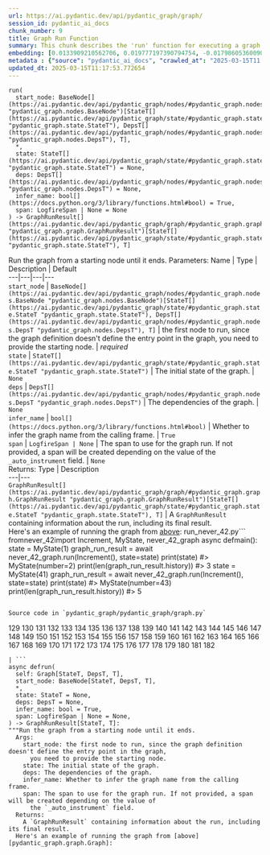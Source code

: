 ```yaml
---
url: https://ai.pydantic.dev/api/pydantic_graph/graph/
session_id: pydantic_ai_docs
chunk_number: 9
title: Graph Run Function
summary: This chunk describes the 'run' function for executing a graph process in Pydantic, detailing its parameters including 'start_node', optional 'state', 'deps', and additional features like 'infer_name' and 'span'. The function returns a 'GraphRunResult'.
embedding: [0.0133909210562706, 0.019777197390794754, -0.017986053600907326, -0.06503552198410034, 0.04300874099135399, -0.016034988686442375, -0.007201884873211384, 0.003147826064378023, -0.011653087101876736, 0.05177254229784012, 0.014691632241010666, 0.018433839082717896, 0.010773507878184319, -0.04494914412498474, 0.02068343013525009, -0.02910606376826763, -0.026184795424342155, 0.01194094866514206, 0.009739336557686329, 0.052796054631471634, 0.004469859879463911, -0.007793601602315903, 0.014425092376768589, -0.016749313101172447, -0.026845812797546387, 0.017719514667987823, 0.03369053453207016, 0.03648386523127556, 0.007271185051649809, -0.0009742002002894878, 0.004621786996722221, 0.0038061775267124176, -0.05006669461727142, -0.024351006373763084, 0.01600300334393978, -0.0020963295828551054, -0.005040253046900034, 0.002849302254617214, -0.028594307601451874, 0.055866584181785583, -0.01606697402894497, -0.06286056339740753, -0.030044279992580414, 0.012367411516606808, -0.019499996677041054, -0.023860575631260872, -0.005917166825383902, 0.039597038179636, 0.07403388619422913, 0.03503389284014702, -0.025630393996834755, -0.04435209557414055, -0.028572984039783478, 0.01801803894340992, -0.05671950802206993, 0.015864403918385506, 0.023945868015289307, -0.0026840481441468, -0.0142225231975317, -0.05113285034894943, 0.041025687009096146, -0.016536081209778786, 0.013135043904185295, 0.05198577418923378, -0.035119183361530304, 0.05599452182650566, 0.00976065918803215, 0.026120826601982117, -0.0023482090327888727, 0.003494326723739505, 0.007708309218287468, 0.06405466049909592, -0.03607872501015663, -0.04998140037059784, -0.025502454489469528, -0.012484688311815262, -0.0036355925258249044, 0.023114265874028206, 0.010778838768601418, -0.01035237591713667, 0.01470229309052229, 0.0020963295828551054, 0.018870964646339417, 0.02169627696275711, 0.020438212901353836, -0.06175176426768303, -0.02226134017109871, -0.018007377162575722, 0.00593848992139101, -0.06405466049909592, 0.01958528906106949, -0.02671787329018116, -0.004672429524362087, 0.05339309945702553, 0.0636281967163086, 0.04946964606642723, 0.05381956323981285, 0.007793601602315903, -0.01757025346159935, 0.0036435886286199093, -0.004712410271167755, 0.00654086796566844, -0.022218694910407066, 0.00839064922183752, -0.022325308993458748, 0.0292766485363245, -0.06111207231879234, 0.08026023209095001, 0.023626020178198814, -0.04104701057076454, -0.05079168081283569, -0.009104973636567593, 4.785208511748351e-05, 0.021738924086093903, -0.044096220284700394, -0.02778402902185917, -0.04179332032799721, -0.010938761755824089, 0.0008575893589295447, -0.013039089739322662, -0.013508198782801628, -0.0136681217700243, -0.030150895938277245, -0.0028572985902428627, 0.0289994478225708, -0.01118397805839777, 7.717138214502484e-05, 0.01308173593133688, 0.012847181409597397, 0.025289224460721016, 0.02085401490330696, -0.03164351359009743, -0.027741383761167526, -0.03051338903605938, -0.007670993451029062, 0.004216647706925869, -0.06281792372465134, 0.00825737975537777, -0.00607709027826786, 0.027037719264626503, -0.007463092915713787, -0.00681806867942214, -0.010496307164430618, -0.006045105401426554, 0.03044942021369934, 0.0652914047241211, -0.05394750088453293, 0.07573973387479782, -0.04418151080608368, -0.01829523965716362, 0.06350026279687881, 0.0198091808706522, -0.04840349033474922, 0.013294966891407967, 0.01908419467508793, -0.03202733024954796, -0.005693274084478617, 0.02226134017109871, 0.016216235235333443, 0.0039261202327907085, -0.017879439517855644, 0.048275548964738846, -0.02292235754430294, -0.010640238411724567, -0.017612900584936142, -0.01556587964296341, -0.05143137276172638, 0.012612626887857914, -0.005333445966243744, -0.02968178689479828, 0.04226243123412132, -0.030193543061614037, -0.027144335210323334, 0.05676215514540672, 0.029809726402163506, -0.008609211072325706, -0.0485314279794693, 0.021227169781923294, 0.022176047787070274, -0.014030614867806435, -0.03183542191982269, -0.045930005609989166, -0.06507816910743713, 0.01405193842947483, -0.0736500695347786, 0.01835920847952366, 0.013486875221133232, 0.011685071513056755, 0.010021868161857128, 0.012708581052720547, 0.007670993451029062, 0.02025696635246277, -0.0013979972572997212, 0.001291381660848856, -0.015448602847754955, 0.0026507307775318623, 0.08657187968492508, 0.01177036389708519, 0.021600322797894478, 0.06311644613742828, -0.00914761982858181, 0.015768449753522873, 0.032325856387615204, 0.0010108492569997907, 0.01957462728023529, 0.016130942851305008, -0.0065088835544884205, -0.04343520104885101, -0.014723616652190685, -0.016973206773400307, 0.02415909804403782, -0.025417162105441093, -0.0033663881476968527, 0.0024894746020436287, -0.006961999926716089, 0.017932746559381485, -0.031025143340229988, -0.023455435410141945, 0.06533405184745789, 0.039469100534915924, 0.01639748178422451, 0.009776651859283447, -0.004464528989046812, -0.0026320728939026594, 0.02447894588112831, 0.02526790089905262, -0.01796473190188408, -0.02024630457162857, -0.012847181409597397, 0.07991906255483627, 0.015459264628589153, -0.03089720569550991, -0.0045658135786652565, -0.03364788740873337, 0.014094584621489048, -0.03887205198407173, -0.016696006059646606, -0.003811508184298873, 0.018092669546604156, -0.041473474353551865, -0.05091961845755577, 0.03134499117732048, -0.0019937120378017426, 0.009270227514207363, 0.02209075540304184, -0.009382174350321293, -0.002272245241329074, -0.0071645695716142654, 0.007660332135856152, 0.04354181885719299, -0.011397209018468857, -0.0051122186705470085, -0.006242344155907631, -0.005005603190511465, 0.014574354514479637, -0.0457167774438858, 0.021440399810671806, 0.02270912565290928, 0.006631491240113974, -0.013945322483778, 0.05936357378959656, 0.005120215006172657, -0.03351994976401329, -0.0005447391886264086, -0.018753686919808388, 0.0022882376797497272, 0.025800978764891624, -0.006748768500983715, 0.034607429057359695, -0.060600314289331436, 0.025566425174474716, 0.028764892369508743, 0.019169487059116364, -0.025289224460721016, -0.006642153020948172, -0.002354872412979603, 0.05386221036314964, 0.050621096044778824, 0.0065035526640713215, -0.06520611047744751, 0.01352952141314745, 0.036739740520715714, 0.01467030867934227, 0.0546724870800972, -0.025502454489469528, -0.002224268391728401, -0.025523778051137924, 0.025800978764891624, 0.0037235503550618887, 0.009510112926363945, -0.013518859632313251, 0.009350189939141273, 0.03936248645186424, -0.005365430843085051, 0.0021842874120920897, -0.0736500695347786, 0.009536766447126865, 0.027869321405887604, 0.009110304526984692, -0.03300819545984268, -0.017026513814926147, 0.018753686919808388, 0.0010888120159506798, 0.019553303718566895, 0.02019299753010273, 0.023391466587781906, -0.03808309882879257, -0.019787859171628952, 0.01035237591713667, 0.01349753700196743, 0.0010328388307243586, 0.07015307247638702, -0.022346632555127144, -0.0014153223019093275, 0.008721156977117062, 0.027869321405887604, 0.08043082058429718, -0.02509731613099575, 0.0036089385394006968, -0.016365496441721916, -0.022176047787070274, -0.058766528964042664, 0.04243301600217819, 0.05723126232624054, 0.00726585416123271, 0.016216235235333443, 0.038061775267124176, 0.003110510529950261, -0.02354072779417038, 0.01194094866514206, -0.035119183361530304, -0.04053525626659393, -0.01277255080640316, -0.01035237591713667, 0.021877523511648178, -0.020097043365240097, 0.00014667976938653737, 0.018977578729391098, 0.06175176426768303, 0.08119845390319824, -0.04271021485328674, -0.03552432358264923, -0.00192840991076082, 0.02526790089905262, 0.01252733450382948, 0.046825576573610306, -0.005981136113405228, -0.0013380260206758976, 0.008353333920240402, 0.012644612230360508, 0.04262492433190346, 0.008523918688297272, 0.016642697155475616, 0.010117822326719761, 0.012207487598061562, -0.016941221430897713, 0.0035716230049729347, -0.0065088835544884205, -0.011002731509506702, -0.011024055071175098, -0.03273099288344383, -0.012314103543758392, -0.01812465488910675, -0.01791142299771309, -0.0368037112057209, -0.0602591447532177, -0.01890294812619686, 0.029319293797016144, 0.003499657614156604, 0.04422415792942047, 0.10166864842176437, 0.04703880846500397, 0.00897703506052494, 0.005517357960343361, 0.0056452970020473, 0.01173837948590517, 0.013593491166830063, -0.018732363358139992, 0.04661234840750694, 0.06558992713689804, 0.024073805660009384, 0.03217659145593643, 0.01511809416115284, -0.033328041434288025, -0.019777197390794754, -0.011333240196108818, 0.013092397712171078, -0.011578455567359924, 0.02488408423960209, 0.007718970533460379, 0.0096273897215724, -0.06418260186910629, 0.007702978327870369, 0.012143518775701523, -0.02471349947154522, 0.008769134059548378, 0.001087479293346405, 0.020832691341638565, 0.02003307454288006, 0.03663312643766403, 0.005650627426803112, -0.012857843190431595, -0.03130234405398369, 0.012996443547308445, 0.014659646898508072, 0.020150352269411087, 0.06674137711524963, 0.011866318061947823, -0.027314919978380203, 0.012431380338966846, 0.007964186370372772, -0.011685071513056755, 0.017165113240480423, -0.04801967367529869, -0.02053416706621647, -0.02592891827225685, 0.009056996554136276, -0.033050842583179474, -0.03373318165540695, 0.02415909804403782, -0.011024055071175098, -0.0434991717338562, 0.011311916634440422, -0.01014980673789978, -0.0033930419012904167, 0.021781569346785545, 0.012431380338966846, -0.06712519377470016, 0.03558829426765442, -0.0384882390499115, 0.025566425174474716, 4.660268677980639e-05, 0.029596494510769844, 0.027933292090892792, -0.008747811429202557, 0.008715827018022537, -0.0031584876123815775, -0.002346876310184598, -0.011898302473127842, -0.010171129368245602, 0.02699507400393486, -0.023284850642085075, 0.015864403918385506, 0.03612137213349342, -0.04226243123412132, 0.007756285835057497, -0.03462875261902809, -0.04652705416083336, -0.017804807052016258, -0.01673865132033825, -0.007191223092377186, -0.03452213481068611, -0.0014006627025082707, -0.005997128318995237, -0.04712410271167755, -0.019723888486623764, 0.08627335727214813, -0.016258880496025085, 0.03853088244795799, 0.010304398834705353, -0.0016991863958537579, 0.016216235235333443, 0.015011478215456009, 0.04100436717271805, -0.008086794055998325, 0.03017221949994564, 0.02799726091325283, 0.019659919664263725, -0.00155792071018368, 0.01287916675209999, 0.03804045170545578, -0.01867905631661415, -0.036398570984601974, 0.0026507307775318623, -0.003824835177510977, 0.016546742990612984, -0.01494750939309597, 0.06350026279687881, 0.024734823033213615, 0.006444913800805807, -0.04430944845080376, -0.018316563218832016, 0.04422415792942047, -0.013934660702943802, 0.0009568751556798816, -0.0014259838499128819, 0.013561506755650043, -0.0017138459952548146, -0.026909781619906425, 0.0017831461736932397, 0.030193543061614037, 0.022176047787070274, -0.004584471695125103, -0.007175230886787176, 0.01629086583852768, 0.024670854210853577, -0.03663312643766403, -0.013582829385995865, -0.005965143907815218, -0.020832691341638565, -0.030214864760637283, 0.007873563095927238, -0.03501256927847862, 0.034223612397909164, -0.03520447760820389, -0.10687149316072464, 0.021674955263733864, 0.02460688352584839, 0.014553031884133816, -0.0023775282315909863, -0.04413886368274689, 0.004419217351824045, 0.03175013139843941, -0.0042086513713002205, -0.014904863201081753, 0.024862760677933693, -0.006551529746502638, 0.02693110518157482, -0.016642697155475616, -0.0005610646912828088, -0.011727717705070972, -0.0010661561973392963, 0.009184935130178928, -0.01380672212690115, 0.005357434507459402, -0.002240260597318411, 0.04162273555994034, 0.0006050436059013009, 0.01207954902201891, 0.01784745417535305, 0.029042093083262444, -0.0012214151211082935, -0.020342258736491203, 0.03503389284014702, -0.025012023746967316, -0.0008855759515427053, -0.019755873829126358, 0.009893929585814476, -0.030534712597727776, -0.01280453521758318, 0.016813281923532486, 0.03452213481068611, 0.0005817214259877801, -0.008854426443576813, -0.032155267894268036, 0.0018791002221405506, 0.02398851327598095, -0.04584471508860588, -0.012516673654317856, 0.008651857264339924, -0.004867002833634615, -0.012569980695843697, 0.003536973148584366, -0.06298850476741791, -0.007436439394950867, -0.01734635978937149, -0.017762161791324615, -0.010917439125478268, -0.00553868105635047, 0.011951610445976257, 0.011173316277563572, -0.017922084778547287, 0.028764892369508743, 0.02516128495335579, -0.009712683036923409, 0.031110435724258423, 0.016877252608537674, -0.03865882381796837, -0.06593109667301178, -0.000728317943867296, 0.00019040882762055844, -3.6690766137326136e-05, 0.006311644334346056, 0.0029106063302606344, -0.0016525420360267162, -0.04418151080608368, 0.010389692150056362, 0.03162219002842903, -0.022282663732767105, -0.009142288938164711, -0.03396773338317871, -0.03356259688735008, -0.003491661511361599, -0.020438212901353836, -0.016642697155475616, 0.014467738568782806, -0.05706067755818367, 0.02906341664493084, -0.0031131759751588106, -0.026461996138095856, -0.009446143172681332, 0.004549821373075247, 0.011930287815630436, -0.012292780913412571, -0.0401514396071434, 6.32197261438705e-05, -0.009275558404624462, -0.027421535924077034, -0.05177254229784012, 0.015416618436574936, 0.02582230232656002, -0.02025696635246277, -0.008161425590515137, 0.04285947605967522, 0.005285469349473715, -0.03062000498175621, 0.020342258736491203, 0.0192547794431448, -0.03938381001353264, 0.0034276919905096292, -0.021632308140397072, -0.0013500201748684049, -0.02693110518157482, 0.011130670085549355, -0.019563965499401093, 0.03398905694484711, -0.015875065699219704, 0.03635592386126518, 0.030428096652030945, -0.041814643889665604, 0.030662650242447853, 0.015587203204631805, -0.01049097627401352, -0.00984595250338316, 0.00283864070661366, -0.019947782158851624, -0.03989556431770325, 0.02292235754430294, -0.022623833268880844, -0.013870691880583763, -0.03580152243375778, 0.02620611898601055, 0.0292766485363245, -0.020011750981211662, -0.05927828326821327, -0.02281574159860611, -0.008241387084126472, -0.021770909428596497, 0.001908419537357986, 0.00419799005612731, 0.056975383311510086, 0.01735702157020569, -0.012761889025568962, -0.01902022585272789, -0.023391466587781906, 0.013444229029119015, -0.0008096123347058892, 0.025310548022389412, 0.013209674507379532, -0.010602923110127449, -0.03196336328983307, 0.023775281384587288, 0.016482774168252945, 0.007569708861410618, 0.0006936678546480834, -0.00858788751065731, 0.0007236534729599953, -0.04819025844335556, -0.022730449214577675, -0.04767850413918495, -0.0034969921689480543, 0.028914155438542366, -0.005256149917840958, 0.007415115833282471, -0.02360469661653042, 0.025630393996834755, 0.015715140849351883, -0.001736501813866198, 0.05923563614487648, 0.006546198856085539, -0.021834878250956535, 0.027464183047413826, 0.027933292090892792, -0.008305356837809086, 0.006039774511009455, -0.021323123946785927, -0.007468423806130886, -0.02633405663073063, 0.011397209018468857, 0.02543848566710949, -0.02107790671288967, -0.005682612303644419, -0.015437941066920757, 0.06938543915748596, 0.05292399227619171, -0.006823399569839239, -0.029745757579803467, -0.01159977912902832, 0.013007105328142643, -0.01031506061553955, -0.03147292882204056, 0.013103059493005276, -0.013316290453076363, -0.008598549291491508, -0.0006133729475550354, 0.025118639692664146, 0.010730861686170101, 0.02107790671288967, 0.0020576813258230686, -0.03518315404653549, 0.004261959344148636, 0.011717055924236774, -0.03273099288344383, 0.024905407801270485, 0.001940404181368649, -0.010682884603738785, -0.015640510246157646, 0.028487691655755043, 0.0035849499981850386, -0.007814924232661724, -0.027698736637830734, 0.0013939992059022188, -0.01896691881120205, 0.0011181312147527933, -0.01294313557446003, -0.004669764079153538, 0.05723126232624054, -0.004994941409677267, -0.012985781766474247, -0.02910606376826763, 0.008918396197259426, -0.003928785212337971, -0.0036622462794184685, -0.002182954689487815, 0.0067860838025808334, -0.017442313954234123, -0.041473474353551865, 0.00340903433971107, 0.01722908392548561, -0.003041210351511836, -0.021461723372340202, 0.006754099391400814, -0.012346087954938412, 0.023732636123895645, -0.017431654036045074, 0.009558090008795261, -0.03096117451786995, -0.012569980695843697, -0.004147347528487444, 0.004245966672897339, -0.01567249558866024, 0.0019737216643989086, -0.0018551116809248924, -0.023412788286805153, 0.014329139143228531, -0.019148165360093117, -0.003174480050802231, 0.0023948531597852707, -0.015448602847754955, 0.020171673968434334, -0.04648440703749657, 0.004443205893039703, -0.008491933345794678, -0.0022749106865376234, 0.062391459941864014, 0.032155267894268036, 0.0026693884283304214, -0.0010741523001343012, -0.004557817708700895, 0.03774192929267883, -0.0597047433257103, -0.02031027525663376, 0.0008989028865471482, 0.015981681644916534, 0.018252592533826828, -0.012975119985640049, 0.010928100906312466, 0.04198522865772247, -0.013657459989190102, 0.019105518236756325, -0.040194086730480194, -0.012143518775701523, -0.029425909742712975, 0.028295785188674927, 0.026632580906152725, -0.005965143907815218, 0.04051393270492554, -0.04207052290439606, 0.014062599278986454, -0.016162928193807602, 0.009776651859283447, -0.004120693542063236, -0.0005633968976326287, 0.03518315404653549, 0.04639911651611328, -0.001577911083586514, -0.023498082533478737, -0.03944777697324753, -0.03128102049231529, -0.007852240465581417, -0.05846800282597542, -0.03563093766570091, 0.006674137432128191, 0.0214723851531744, 0.01332695223391056, 0.0020216985139995813, -0.015597864985466003, -0.08580424636602402, -0.004123358987271786, 0.02081136777997017, -0.01132257841527462, 0.02889283187687397, -0.0039021314587444067, -0.006551529746502638, -0.01796473190188408, 0.011663747951388359, 0.015523233450949192, -0.03334936499595642, -0.011365224607288837, -0.009973891079425812, -0.03554564714431763, 0.01684526726603508, 0.015075447969138622, 0.0014473069459199905, 0.007335154339671135, 0.010357706807553768, -0.04678293317556381, 0.0008049479220062494, -5.0850652769440785e-05, -0.0619223490357399, 0.0025787651538848877, 0.02575833350419998, 0.006279659923166037, 0.00825737975537777, 0.0001368511439068243, -0.0016951883444562554, 0.030300157144665718, -0.00800683256238699, -0.022965002804994583, 0.0005000938544981182, -0.008827772922813892, -0.001281386474147439, 0.05791360139846802, 0.0013540183426812291, 0.006460906472057104, 0.024287037551403046, 0.027698736637830734, -0.007036630529910326, -0.04339255392551422, 0.008817111141979694, 0.013156366534531116, 0.023689989000558853, 0.018998902291059494, -0.005440061911940575, 0.0273362435400486, -0.0020430218428373337, -0.0018417848041281104, -0.00925423577427864, 0.0034383535385131836, -0.01090144645422697, -0.006295652128756046, 0.05023727938532829, 0.027890644967556, -0.02526790089905262, -0.021152537316083908, 0.01606697402894497, 0.017207760363817215, 0.02940458618104458, 0.04334991052746773, -0.01405193842947483, -0.04388298839330673, -0.017133129760622978, -0.014286492019891739, 0.0051175495609641075, -0.0329015776515007, -0.008081464096903801, -0.0658458024263382, -0.005959813017398119, -0.0036435886286199093, 0.017250407487154007, -0.02309294231235981, -0.018050024285912514, 0.025395840406417847, 0.000861587468534708, 0.008028156124055386, -0.013369598425924778, -0.02002241276204586, 0.007926871068775654, 0.011791687458753586, 0.035886816680431366, -0.0028333100490272045, 0.00667946832254529, 0.0018351213075220585, -0.004485852085053921, 0.02053416706621647, -0.01817796193063259, -0.0228583887219429, 0.015768449753522873, 0.0011554467491805553, 0.0228583887219429, -0.03356259688735008, -0.04597265273332596, -0.029191356152296066, 0.01919081062078476, 0.009691359475255013, 0.01735702157020569, -0.009829959832131863, 0.0035822847858071327, 0.00866784993559122, -0.01829523965716362, 0.02654728852212429, -0.03949042409658432, 0.035161830484867096, -0.004824356641620398, 0.021653631702065468, -0.040364671498537064, 0.003179810708388686, 0.003142495173960924, -0.005045583937317133, -0.028253138065338135, 0.0020470197778195143, -0.05015198513865471, 0.024180421605706215, 0.02302897348999977, -0.029916342347860336, -0.023007649928331375, -0.01668534427881241, -0.03275231644511223, 0.0048590064980089664, 0.00711126159876585, 0.03130234405398369, -0.0295538492500782, 0.028807539492845535, 0.023220881819725037, -0.027762705460190773, -0.030321480706334114, 0.00567728141322732, 0.031494252383708954, 0.009648713283240795, -0.017047837376594543, 0.022176047787070274, 0.01525669451802969, 0.003848823718726635, 0.04959758371114731, -0.000807613309007138, 0.005565335042774677, -0.02275177277624607, 0.003137164516374469, -0.03482066094875336, 0.041580088436603546, -0.013007105328142643, -0.012164841406047344, -0.010059183463454247, 0.016493435949087143, -0.03537506237626076, -0.006732776295393705, 0.009168943390250206, -0.01957462728023529, 0.017580915242433548, 0.01522471010684967, 0.012378073297441006, -0.043030060827732086, 0.01879633218050003, -0.01578977331519127, -0.0011407870333641768, -0.03699561953544617, -0.00013510197459254414, -0.011653087101876736, 0.020779384300112724, -0.0013913337606936693, 0.021067244932055473, 0.0071539077907800674, -0.013966646045446396, -0.037891190499067307, -0.014041276648640633, -0.03816838935017586, 0.000839597953017801, -0.03258173167705536, 0.0691295638680458, 0.004608459770679474, 0.03044942021369934, 0.044607974588871, 0.03369053453207016, 0.04452268034219742, 0.0017644884064793587, -0.014553031884133816, 0.028700923547148705, 0.004443205893039703, 0.015320664271712303, 0.04138818010687828, 0.010000544600188732, 0.021120553836226463, -0.046271178871393204, 0.019659919664263725, 0.018497809767723083, -0.037571344524621964, 0.0031984683591872454, 0.010272414423525333, 0.030492065474390984, 0.0013913337606936693, 0.02889283187687397, 0.007617685943841934, 0.03334936499595642, 0.018145978450775146, 0.015192724764347076, -0.0007209880859591067, -0.014275831170380116, 0.00319313770160079, 0.03693164885044098, -0.007537723984569311, -0.014968832023441792, 0.02509731613099575, 0.026973750442266464, -0.017996715381741524, 0.007089938502758741, -0.0284450463950634, -0.01841251738369465, -0.008134771138429642, -0.02720830589532852, -0.008188079111278057, 0.0075270626693964005, -0.025182608515024185, -0.0035449692513793707, 0.0017444980330765247, 0.014467738568782806, -0.04494914412498474, 0.013870691880583763, -0.031110435724258423, -0.04136686027050018, 0.00393411610275507, 0.003009225707501173, -0.02492673136293888, 0.023391466587781906, 0.013412244617938995, 0.021323123946785927, -0.007772278506308794, 0.0039154584519565105, 0.0052374922670423985, 0.013177690096199512, -0.0292766485363245, -0.013092397712171078, 0.035609614104032516, 0.017804807052016258, 0.03206997737288475, 0.024969376623630524, -0.00508823012933135, 0.0068713766522705555, 0.0015286013949662447, -0.028018584474921227, -0.04083378240466118, -0.008502595126628876, -0.0006400268757715821, 0.006332967430353165, 0.016130942851305008, 0.04490649700164795, 0.01346555259078741, 0.01880699396133423, -0.006173043977469206, -0.0036169346421957016, -0.011301254853606224, -0.018380532041192055, 0.00010170130553888157, -0.00942482054233551, 0.04111098125576973, 0.016823943704366684, -0.01846582442522049, 0.019766535609960556, 0.0037741928827017546, 0.02782667614519596, -0.016696006059646606, -0.007340485230088234, -0.006466236896812916, -0.013422906398773193, -0.011898302473127842, 0.008172087371349335, 0.029980311170220375, 0.061325300484895706, 0.011226624250411987, 0.002218937501311302, 0.030428096652030945, 0.010544284246861935, -0.03586549311876297, -0.012004918418824673, -0.0018644406227394938, -0.022559864446520805, -0.0017218422144651413, -0.012004918418824673, 0.017154453322291374, 0.008918396197259426, 0.0018990905955433846, 0.03590814024209976, -0.018007377162575722, -0.0068713766522705555, -0.02330617420375347, -0.044096220284700394, -0.03373318165540695, 0.005586658138781786, 0.03253908455371857, 0.007425777614116669, 0.003403703449293971, -0.0037608658894896507, 0.03358392044901848, -0.008124110288918018, 0.05650627613067627, -0.008038816973567009, -0.011088023893535137, -0.03300819545984268, -0.01497949380427599, -0.01572580263018608, -0.03637724742293358, 0.007761616725474596, 0.013892014510929585, 0.005317453760653734, 0.015075447969138622, -0.03390376642346382, -0.036739740520715714, 0.021685617044568062, -0.005858527962118387, -0.010634907521307468, -0.05109020322561264, 0.00407271645963192, 0.03394641354680061, 0.03535373881459236, 0.002774671418592334, 0.005056245718151331, -0.0463138222694397, 0.030939850956201553, -0.0287222471088171, -0.00040180759970098734, 0.00755904708057642, 0.0009768655290827155, -0.04678293317556381, 0.015373971313238144, 0.008321348577737808, -0.00017658210708759725, 0.019446687772870064, -0.013230998069047928, -0.01360415294766426, 0.01322033628821373, 0.009248904883861542, 0.05211371183395386, 0.02142973802983761, 0.01249535009264946, -0.026142148301005363, -0.004909649025648832, -0.030598681420087814, -0.013433567248284817, 0.00945680495351553, 0.00956875178962946, -0.02577965520322323, 0.020427551120519638, 0.019425366073846817, -0.011141331866383553, -0.021173860877752304, -0.011418532580137253, 0.02192017063498497, 0.025843625888228416, 0.06422524899244308, 0.02080070599913597, -0.03072662092745304, 0.019841166213154793, 0.0020776716992259026, -0.019606612622737885, -0.019436025992035866, -0.012996443547308445, 0.0018044692697003484, -0.02315691113471985, -0.04639911651611328, -0.01508610974997282, 0.00042346390546299517, 0.01661071367561817, 0.01132257841527462, 0.0007509737624786794, -0.0050589111633598804, -0.0007882891804911196, -0.03778457269072533, 0.037507373839616776, 0.03200600668787956, 0.06085619330406189, 0.021067244932055473, 0.00984595250338316, 0.030918529257178307, -0.002436166862025857, -0.004829687532037497, -0.009014350362122059, 0.03266702592372894, 0.037955157458782196, -0.00015725803677923977, -0.01746363751590252, 0.021216508001089096, -0.012793873436748981, -0.02565171755850315, 0.017655545845627785, -0.014574354514479637, 0.00012235807662364095, -0.012132856994867325, 0.05138872563838959, 0.010000544600188732, 0.019062872976064682, -0.007100599817931652, -0.03744340315461159, -0.0101817911490798, -0.015128755941987038, 0.03972497954964638, -0.003960770089179277, 0.025118639692664146, -0.004584471695125103, 0.011653087101876736, 0.003984758630394936, 0.02693110518157482, -0.02447894588112831, -0.004768383223563433, -0.03040677309036255, 0.021333783864974976, 0.03138763830065727, 0.01149316318333149, 0.024841438978910446, -0.015704480931162834, -0.013700106181204319, 0.026142148301005363, 0.022517217323184013, -0.01601366512477398, -0.03106779046356678, 0.016429467126727104, 0.010682884603738785, -0.004328594077378511, 0.019265441223978996, -0.00362493097782135, -0.02823181450366974, -0.014617000706493855, 0.014606338925659657, 0.015267356298863888, 0.007873563095927238, -0.015939034521579742, 0.010538953356444836, 0.020235644653439522, 0.05202842131257057, 0.013625475578010082, -0.024414975196123123, -0.03782721981406212, 0.02337014302611351, -0.005965143907815218, -0.012612626887857914, 0.03492727503180504, 0.026739196851849556, 0.018657732754945755, 0.009803306311368942, 0.03128102049231529, 0.010928100906312466, -0.006610168144106865, -0.02599288709461689, 0.01215418055653572, 0.005082899238914251, -0.009675366804003716, -0.011514486744999886, -0.04874465987086296, 0.015811095014214516, 0.04435209557414055, 0.013646799139678478, -0.00856123398989439, 0.023689989000558853, 0.04256095364689827, -0.004997606854885817, 0.016813281923532486, -0.013476213440299034, -0.03375450521707535, 0.004240636248141527, -0.01135456282645464, 0.023945868015289307, -0.0040300702676177025, -0.021109892055392265, 0.01996910572052002, -0.01132257841527462, -0.010245760902762413, -0.010650900192558765, -0.0265046413987875, 0.017431654036045074, 0.021344445645809174, -0.01824193261563778, 0.03742207959294319, -0.0030651988927274942, 0.022218694910407066, 0.0048136948607862, 0.017026513814926147, -0.00464311009272933, 0.002525457413867116, -0.014766262844204903, -0.002628074958920479, -0.0016058976761996746, 0.008108117617666721, -0.015267356298863888, 0.03934116289019585, 0.022410603240132332, -0.004293943755328655, 0.008923727087676525, -0.02074739895761013, -0.03396773338317871, -0.03247511759400368, 0.04166538268327713, 0.006764760706573725, -0.003656915621832013, 0.03872279077768326, 0.0030998489819467068, 0.026291411370038986, 0.03748605027794838, 0.0270590428262949, 0.024052482098340988, -0.02264515683054924, -0.018433839082717896, 0.00026254093972966075, 0.010581599548459053, 0.010949423536658287, -0.041814643889665604, 0.019617272540926933, -0.005354769062250853, 0.005885181948542595, -0.009334197267889977, 0.007740293629467487, -0.01318835187703371, 0.004261959344148636, -0.01583241857588291, 0.017026513814926147, 0.012868504971265793, -0.008379987441003323, -0.006311644334346056, 0.018838979303836823, 0.012378073297441006, 0.031217051669955254, 0.012346087954938412, 0.038914699107408524, -0.007841578684747219, 0.006903361063450575, -0.0051068877801299095, 0.008332010358572006, -0.03546035289764404, 0.010032529011368752, 0.0008662518812343478, -0.040194086730480194, -0.043307263404130936, 0.019094856455922127, 0.007031299639493227, 0.009163612499833107, -0.023967189714312553, -0.009899259544909, -0.029383264482021332, 0.005863858852535486, -0.024692175909876823, -0.013753414154052734, -0.038296330720186234, -0.034607429057359695, 0.007921540178358555, -0.008321348577737808, 0.019595950841903687, 0.014414431527256966, 0.001999042695388198, -0.02543848566710949, 0.03441552072763443, 0.018273916095495224, -0.018998902291059494, -0.017868777737021446, 0.016600051894783974, -0.009744667448103428, 0.0334559790790081, -0.043030060827732086, 0.019734550267457962, 0.009504782035946846, -0.01577911153435707, -0.0017564923036843538, -0.005453388672322035, 0.004118028096854687, -0.0329015776515007, 0.04194258153438568, -0.003968766424804926, -0.023860575631260872, 0.0044565326534211636, 0.02520393207669258, -0.01439310796558857, -0.007495077792555094, -0.0052321613766252995, -0.011781025677919388, -0.014712954871356487, -0.03748605027794838, -0.02699507400393486, 0.011706394143402576, -0.009739336557686329, -0.026419349014759064, -0.021067244932055473, 0.016248220577836037, -0.008763803169131279, -0.0022629164159297943, -0.0012467363849282265, 0.025950239971280098, -0.037336789071559906, 0.009302212856709957, -0.04878730699419975, 0.046100590378046036, -0.015341986902058125, 0.0045711444690823555, 0.051346082240343094, 0.006428921595215797, 0.022495895624160767, -0.011972934007644653, -0.005858527962118387, 0.017367683351039886, -0.00027969939401373267, -0.003670242615044117, 0.0075750392861664295, 0.012900489382445812, -0.016994528472423553, -0.0038275006227195263, -0.0298310499638319, -0.018721701577305794, 0.007724301423877478, 0.06209293380379677, -0.026312733069062233, 0.022730449214577675, -0.0019377388525754213, 0.015491249039769173, 0.019052211195230484, -0.02765609137713909, -0.005349438637495041, 0.028189169242978096, -0.02978840284049511, 0.018881626427173615, 0.005544011946767569, -0.02398851327598095, 0.0144997239112854, 0.007841578684747219, -0.004440540447831154, -0.019819842651486397, -0.023348819464445114, -0.0032677685376256704, 0.005365430843085051, 0.0036062730941921473, -0.00036182673647999763, 0.029255324974656105, -0.027528151869773865, 0.023391466587781906, -0.013732091523706913, -0.0061996979638934135, 0.026525964960455894, 0.024457622319459915, -0.007180561777204275, 0.003137164516374469, 0.017197098582983017, -0.009931244887411594, -0.015448602847754955, 0.009136958047747612, -0.019883811473846436, 0.0356949083507061, -0.03247511759400368, -0.0033690533600747585, -0.05492836609482765, 0.023775281384587288, -0.018583102151751518, 0.0013293634401634336, -0.029532525688409805, -0.012612626887857914, 0.004986945539712906, 0.0024095128756016493, 0.006290321238338947, 0.005687943194061518, 0.02315691113471985, 0.005751912482082844, -0.011386548168957233, 0.004592467565089464, 0.028978124260902405, -0.006519544869661331, -0.004339255392551422, -0.012335427105426788, -0.040407318621873856, 0.011951610445976257, 0.020065058022737503, -0.00026837148470804095, -0.01845516264438629, -0.028466369956731796, 0.015075447969138622, 0.007479085586965084, -0.005069572478532791, 0.008172087371349335, -0.0011814342578873038, 0.01774083822965622, -0.005261480808258057, -0.033775828778743744, 0.0013366932980716228, 0.01908419467508793, -0.017698192968964577, -0.002621411345899105, 0.022112078964710236, 0.033498626202344894, -0.004898987710475922, -0.005418738815933466, -0.02392454445362091, 0.02040622942149639, -0.004715075716376305, 0.028423722833395004, 0.019212134182453156, -0.002670721150934696, 0.014169215224683285, 0.008833103813230991, 0.02577965520322323, -0.009025012142956257, 0.012132856994867325, 0.007926871068775654, -0.01890294812619686, -0.014105246402323246, 0.032432470470666885, 0.007996170781552792, 0.027698736637830734, 0.019030887633562088, 0.00970735214650631, -0.011610440909862518, 0.04151612147688866, -0.015747126191854477, 0.009270227514207363, -0.013380260206758976, 0.03914925456047058, -0.023135589435696602, 0.019499996677041054, -0.0008009498124010861, 0.0016218899982050061, -0.030641328543424606, -0.006732776295393705, -0.00020007086277473718, 0.01043233834207058, 0.03914925456047058, -0.035503000020980835, 0.00407271645963192, -0.0334559790790081, 0.02934061735868454, 0.003947443328797817, -0.004240636248141527, -0.042411692440509796, 0.010064514353871346, -0.01246336568146944, -0.0006930014933459461, 0.01902022585272789, -0.002412178320810199, 0.0032037992496043444, 0.00019224127754569054, -0.032816287130117416, 0.0012467363849282265, -0.017111806198954582, 0.013060413300991058, 0.015437941066920757, -0.010128483176231384]
metadata : {"source": "pydantic_ai_docs", "crawled_at": "2025-03-15T11:17:53.771144", "url_path": "/api/pydantic_graph/graph/", "chunk_size": 4581}
updated_dt: 2025-03-15T11:17:53.772654
---
```

```
run(
  start_node: BaseNode[](https://ai.pydantic.dev/api/pydantic_graph/nodes/#pydantic_graph.nodes.BaseNode "pydantic_graph.nodes.BaseNode")[StateT[](https://ai.pydantic.dev/api/pydantic_graph/state/#pydantic_graph.state.StateT "pydantic_graph.state.StateT"), DepsT[](https://ai.pydantic.dev/api/pydantic_graph/nodes/#pydantic_graph.nodes.DepsT "pydantic_graph.nodes.DepsT"), T],
  *,
  state: StateT[](https://ai.pydantic.dev/api/pydantic_graph/state/#pydantic_graph.state.StateT "pydantic_graph.state.StateT") = None,
  deps: DepsT[](https://ai.pydantic.dev/api/pydantic_graph/nodes/#pydantic_graph.nodes.DepsT "pydantic_graph.nodes.DepsT") = None,
  infer_name: bool[](https://docs.python.org/3/library/functions.html#bool) = True,
  span: LogfireSpan | None = None
) -> GraphRunResult[](https://ai.pydantic.dev/api/pydantic_graph/graph/#pydantic_graph.graph.GraphRunResult "pydantic_graph.graph.GraphRunResult")[StateT[](https://ai.pydantic.dev/api/pydantic_graph/state/#pydantic_graph.state.StateT "pydantic_graph.state.StateT"), T]

```

Run the graph from a starting node until it ends.
Parameters:
Name | Type | Description | Default  
---|---|---|---  
`start_node` |  `BaseNode[](https://ai.pydantic.dev/api/pydantic_graph/nodes/#pydantic_graph.nodes.BaseNode "pydantic_graph.nodes.BaseNode")[StateT[](https://ai.pydantic.dev/api/pydantic_graph/state/#pydantic_graph.state.StateT "pydantic_graph.state.StateT"), DepsT[](https://ai.pydantic.dev/api/pydantic_graph/nodes/#pydantic_graph.nodes.DepsT "pydantic_graph.nodes.DepsT"), T]` |  the first node to run, since the graph definition doesn't define the entry point in the graph, you need to provide the starting node. |  _required_  
`state` |  `StateT[](https://ai.pydantic.dev/api/pydantic_graph/state/#pydantic_graph.state.StateT "pydantic_graph.state.StateT")` |  The initial state of the graph. |  `None`  
`deps` |  `DepsT[](https://ai.pydantic.dev/api/pydantic_graph/nodes/#pydantic_graph.nodes.DepsT "pydantic_graph.nodes.DepsT")` |  The dependencies of the graph. |  `None`  
`infer_name` |  `bool[](https://docs.python.org/3/library/functions.html#bool)` |  Whether to infer the graph name from the calling frame. |  `True`  
`span` |  `LogfireSpan | None` |  The span to use for the graph run. If not provided, a span will be created depending on the value of the `_auto_instrument` field. |  `None`  
Returns:
Type | Description  
---|---  
`GraphRunResult[](https://ai.pydantic.dev/api/pydantic_graph/graph/#pydantic_graph.graph.GraphRunResult "pydantic_graph.graph.GraphRunResult")[StateT[](https://ai.pydantic.dev/api/pydantic_graph/state/#pydantic_graph.state.StateT "pydantic_graph.state.StateT"), T]` |  A `GraphRunResult` containing information about the run, including its final result.  
Here's an example of running the graph from [above](https://ai.pydantic.dev/api/pydantic_graph/graph/#pydantic_graph.graph.Graph):
run_never_42.py```
fromnever_42import Increment, MyState, never_42_graph
async defmain():
  state = MyState(1)
  graph_run_result = await never_42_graph.run(Increment(), state=state)
  print(state)
  #> MyState(number=2)
  print(len(graph_run_result.history))
  #> 3
  state = MyState(41)
  graph_run_result = await never_42_graph.run(Increment(), state=state)
  print(state)
  #> MyState(number=43)
  print(len(graph_run_result.history))
  #> 5

```

Source code in `pydantic_graph/pydantic_graph/graph.py`
```
129
130
131
132
133
134
135
136
137
138
139
140
141
142
143
144
145
146
147
148
149
150
151
152
153
154
155
156
157
158
159
160
161
162
163
164
165
166
167
168
169
170
171
172
173
174
175
176
177
178
179
180
181
182
```
| ```
async defrun(
  self: Graph[StateT, DepsT, T],
  start_node: BaseNode[StateT, DepsT, T],
  *,
  state: StateT = None,
  deps: DepsT = None,
  infer_name: bool = True,
  span: LogfireSpan | None = None,
) -> GraphRunResult[StateT, T]:
"""Run the graph from a starting node until it ends.
  Args:
    start_node: the first node to run, since the graph definition doesn't define the entry point in the graph,
      you need to provide the starting node.
    state: The initial state of the graph.
    deps: The dependencies of the graph.
    infer_name: Whether to infer the graph name from the calling frame.
    span: The span to use for the graph run. If not provided, a span will be created depending on the value of
      the `_auto_instrument` field.
  Returns:
    A `GraphRunResult` containing information about the run, including its final result.
  Here's an example of running the graph from [above][pydantic_graph.graph.Graph]: